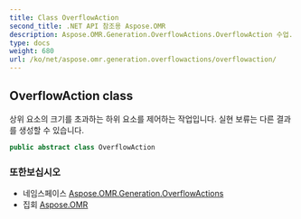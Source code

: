 ```yaml
---
title: Class OverflowAction
second_title: .NET API 참조용 Aspose.OMR
description: Aspose.OMR.Generation.OverflowActions.OverflowAction 수업. 상위 요소의 크기를 초과하는 하위 요소를 제어하는 작업입니다. 실현 보류는 다른 결과를 생성할 수 있습니다.
type: docs
weight: 680
url: /ko/net/aspose.omr.generation.overflowactions/overflowaction/
---
```

## OverflowAction class

상위 요소의 크기를 초과하는 하위 요소를 제어하는 작업입니다. 실현 보류는 다른 결과를 생성할 수 있습니다.

```csharp
public abstract class OverflowAction
```

### 또한보십시오

* 네임스페이스 [Aspose.OMR.Generation.OverflowActions](../../aspose.omr.generation.overflowactions/)
* 집회 [Aspose.OMR](../../)


